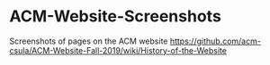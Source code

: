 # ACM-Website-Screenshots
Screenshots of pages on the ACM website
https://github.com/acm-csula/ACM-Website-Fall-2019/wiki/History-of-the-Website
